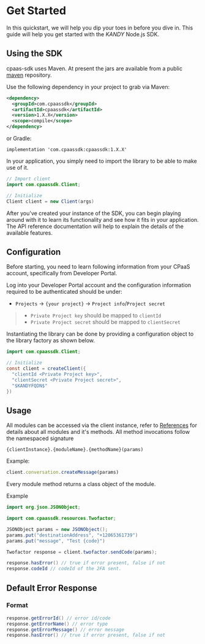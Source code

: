 # Get Started

In this quickstart, we will help you dip your toes in before you dive in. This guide will help you get started with the $KANDY$ Node.js SDK.

## Using the SDK

cpaas-sdk uses Maven. At present the jars are available from a public [maven](https://mvnrepository.com) repository.

Use the following dependency in your project to grab via Maven:

```xml
<dependency>
  <groupId>com.cpaassdk</groupId>
  <artifactId>cpaassdk</artifactId>
  <version>1.X.X</version>
  <scope>compile</scope>
</dependency>
```

or Gradle:

```
implementation 'com.cpaassdk:cpaassdk:1.X.X'
```

In your application, you simply need to import the library to be able to make use of it.

```java
// Import client
import com.cpaassdk.Client;

// Initialize
Client client = new Client(args)
```

After you've created your instance of the SDK, you can begin playing around with it to learn its functionality and see how it fits in your application. The API reference documentation will help to explain the details of the available features.

## Configuration
Before starting, you need to learn following information from your CPaaS account, specifically from Developer Portal.

Log into your Developer Portal account and the configuration information required to be authenticated should be under:

+ `Projects` -> `{your project}` -> `Project info`/`Project secret`

> + `Private Project key` should be mapped to `clientId`
> + `Private Project secret` should be mapped to `clientSecret`

Instantiating the library can be done by providing a configuration object to the library factory as shown below.

```java
import com.cpaassdk.Client;

// Initialize
const client = createClient({
  "clientId <Private Project key>",
  "clientSecret <Private Project secret>",
  "$KANDYFQDN$"
})
```

## Usage

All modules can be accessed via the client instance, refer to [References](/developer/references/java) for details about all modules and it's methods. All method invocations follow the namespaced signature

`{clientInstance}.{moduleName}.{methodName}(params)`

Example:

```javascript
client.conversation.createMessage(params)
```

Every module method returns a class object of the module.

Example

```java
import org.json.JSONObject;

import com.cpaassdk.resources.Twofactor;

JSONObject params = new JSONObject();
params.put("destinationAddress", "+12065361739")
params.put("message", "Test {code}")

Twofactor response = client.twofactor.sendCode(params);

response.hasError() // true if error present, false if not
response.codeId // codeId of the 2FA sent.
```

## Default Error Response

### Format

```java
response.getErrorId() // error id/code
response.getErrorName() // error type
response.getErrorMessage() // error message
response.hasError() // true if error present, false if not
```